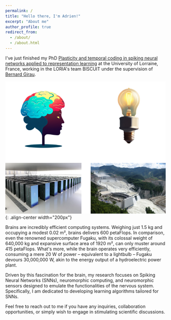 ```yaml
---
permalink: /
title: "Hello there, I'm Adrien!"
excerpt: "About me"
author_profile: true
redirect_from: 
  - /about/
  - /about.html
---
```


I've just finished my PhD [Plasticity and temporal coding in spiking neural networks applied to representation learning](http://docnum.univ-lorraine.fr/public/DDOC_T_2022_0299_FOIS.pdf) at the University of Lorraine, France, working in the LORIA's team BISCUIT under the supervision of [Bernard Girau](https://www.loria.fr/fr/la-recherche/les-equipes/biscuit/).

![Comparing the brain and a supercomputer](/images/compare_brain_fugaku_1.png){: .align-center width="200px"}

Brains are incredibly efficient computing systems. 
Weighing just 1.5 kg and occupying a modest 0.02 m², brains delivers 600 petaFlops.
In comparison, even the renowned supercomputer Fugaku, with its colossal weight of 640,000 kg and expansive surface area of 1920 m², can only muster around 415 petaFlops.
What's more, while the brain operates very efficiently, consuming a mere 20 W of power – equivalent to a lightbulb – Fugaku devours 30,000,000 W, akin to the energy output of a hydroelectric power plant.

Driven by this fascination for the brain, my research focuses on Spiking Neural Networks (SNNs), neuromorphic computing, and neuromorphic sensors designed to emulate the functionalities of the nervous system.
Specifically, I am dedicated to developing learning algorithms tailored for SNNs.

Feel free to reach out to me if you have any inquiries, collaboration opportunities, or simply wish to engage in stimulating scientific discussions.